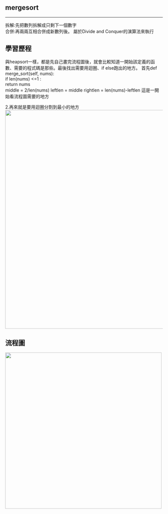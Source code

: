 ## mergesort
-----------------------------------
拆解:先把數列拆解成只剩下一個數字                                                                   
合併:再兩兩互相合併成新數列後。  屬於Divide and Conquer的演算法來執行


## 學習歷程
與heapsort一樣，都是先自己畫完流程圖後，就會比較知道一開始該定義的函數、需要的程式碼是那些。最後找出需要用迴圈、if else跑出的地方。
首先def merge_sort(self, nums):                                                                  
   if len(nums) <=1 :                                                                    
          return nums                                                
          middle = 2/len(nums)
          leftlen = middle
          rightlen = len(nums)-leftlen
這是一開始看流程圖需要的地方

2.再來就是要用迴圈分割到最小的地方                        
<img src="https://github.com/weberliao/Data-structure-and-Algorithm/blob/README.md/merge.jpg" height='700' weight='550'>






## 流程圖
<img src="https://github.com/weberliao/Data-structure-and-Algorithm/blob/README.md/mergesort.png" height='500' weight='350'>
